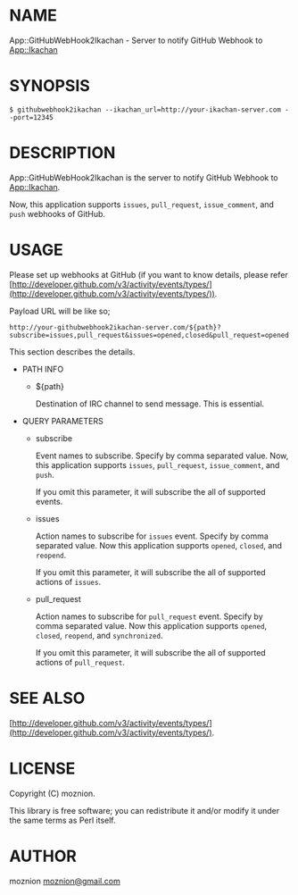 # NAME

App::GitHubWebHook2Ikachan - Server to notify GitHub Webhook to [App::Ikachan](https://metacpan.org/pod/App::Ikachan)

# SYNOPSIS

    $ githubwebhook2ikachan --ikachan_url=http://your-ikachan-server.com --port=12345

# DESCRIPTION

App::GitHubWebHook2Ikachan is the server to notify GitHub Webhook to [App::Ikachan](https://metacpan.org/pod/App::Ikachan).

Now, this application supports `issues`, `pull_request`, `issue_comment`, and `push` webhooks of GitHub.

# USAGE

Please set up webhooks at GitHub (if you want to know details, please refer [http://developer.github.com/v3/activity/events/types/](http://developer.github.com/v3/activity/events/types/)).

Payload URL will be like so;

    http://your-githubwebhook2ikachan-server.com/${path}?subscribe=issues,pull_request&issues=opened,closed&pull_request=opened

This section describes the details.

- PATH INFO
    - ${path}

        Destination of IRC channel to send message. This is essential.
- QUERY PARAMETERS
    - subscribe

        Event names to subscribe. Specify by comma separated value.
        Now, this application supports `issues`, `pull_request`, `issue_comment`, and `push`.

        If you omit this parameter, it will subscribe the all of supported events.

    - issues

        Action names to subscribe for `issues` event. Specify by comma separated value.
        Now this application supports `opened`, `closed`, and `reopend`.

        If you omit this parameter, it will subscribe the all of supported actions of `issues`.

    - pull\_request

        Action names to subscribe for `pull_request` event. Specify by comma separated value.
        Now this application supports `opened`, `closed`, `reopend`, and `synchronized`.

        If you omit this parameter, it will subscribe the all of supported actions of `pull_request`.

# SEE ALSO

[http://developer.github.com/v3/activity/events/types/](http://developer.github.com/v3/activity/events/types/).

# LICENSE

Copyright (C) moznion.

This library is free software; you can redistribute it and/or modify
it under the same terms as Perl itself.

# AUTHOR

moznion <moznion@gmail.com>
